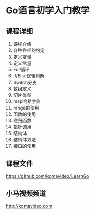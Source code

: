 Go语言初学入门教学
================

## 课程详细

01. 课程介绍
02. 各种各样的约定
03. 定义变量
04. 定义常量
05. For循环
06. If/Else逻辑判断
07. Switch分支
08. 数组定义
09. 切片类型
10. map哈希字典
11. range的使用
12. 函数的使用
13. 递归函数
14. 指针调用
15. 结构体
16. 结构体方法
17. 接口的使用

## 课程文件

https://github.com/komavideo/LearnGo

## 小马视频频道

http://komavideo.com
